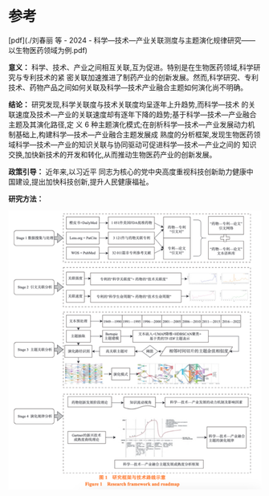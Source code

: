 # 参考

[pdf](./刘春丽 等 - 2024 - 科学—技术—产业关联测度与主题演化规律研究——以生物医药领域为例.pdf)

**意义：** 科学、技术、产业之间相互关联,互为促进。特别是在生物医药领域,科学研究与专利技术的紧  密关联加速推进了制药产业的创新发展。然而,科学研究、专利技术、药物产品之间如何关联及科学—技术产业融合主题如何演化尚不明确。

**结论：** 研究发现,科学关联度与技术关联度均呈逐年上升趋势,而科学—技术  的关联速度及技术—产业的关联速度却有逐年下降的趋势;基于科学—技术—产业融合主题及其演化路径,定  义 6 种主题演化模式;在剖析科学—技术—产业发展动力机制基础上,构建科学—技术—产业融合主题发展成  熟度的分析框架,发现生物医药领域科学—技术—产业的知识关联与协同驱动可促进科学—技术—产业之间的  知识交换,加快新技术的开发和转化,从而推动生物医药产业的创新发展。

**政策引导：** 近年来,以习近平  同志为核心的党中央高度重视科技创新助力健康中  国建设,提出加快科技创新,提升人民健康福祉。

**研究方法：**  

![img.png](img.png)
